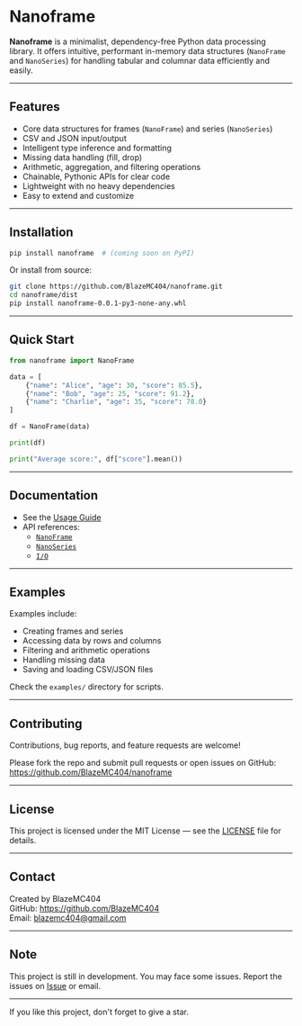 # Nanoframe

**Nanoframe** is a minimalist, dependency-free Python data processing library. It offers intuitive, performant in-memory data structures (`NanoFrame` and `NanoSeries`) for handling tabular and columnar data efficiently and easily.

---

## Features

- Core data structures for frames (`NanoFrame`) and series (`NanoSeries`)
- CSV and JSON input/output
- Intelligent type inference and formatting
- Missing data handling (fill, drop)
- Arithmetic, aggregation, and filtering operations
- Chainable, Pythonic APIs for clear code
- Lightweight with no heavy dependencies
- Easy to extend and customize

---

## Installation

```bash
pip install nanoframe  # (coming soon on PyPI)
```

Or install from source:

```bash
git clone https://github.com/BlazeMC404/nanoframe.git
cd nanoframe/dist
pip install nanoframe-0.0.1-py3-none-any.whl
```

---

## Quick Start

```python
from nanoframe import NanoFrame

data = [
    {"name": "Alice", "age": 30, "score": 85.5},
    {"name": "Bob", "age": 25, "score": 91.2},
    {"name": "Charlie", "age": 35, "score": 78.0}
]

df = NanoFrame(data)

print(df)

print("Average score:", df["score"].mean())
```

---

## Documentation

- See the [Usage Guide](docs/usage.md)
- API references:
  - [`NanoFrame`](docs/frame.md)
  - [`NanoSeries`](docs/series.md)
  - [`I/O`](docs/io.md)

---

## Examples

Examples include:
- Creating frames and series
- Accessing data by rows and columns
- Filtering and arithmetic operations
- Handling missing data
- Saving and loading CSV/JSON files

Check the `examples/` directory for scripts.

---

## Contributing

Contributions, bug reports, and feature requests are welcome!

Please fork the repo and submit pull requests or open issues on GitHub:  
https://github.com/BlazeMC404/nanoframe

---

## License

This project is licensed under the MIT License — see the [LICENSE](LICENSE) file for details.

---

## Contact

Created by BlazeMC404  
GitHub: https://github.com/BlazeMC404  
Email: blazemc404@gmail.com

---

## Note

This project is still in development. You may face some issues. Report the issues on [Issue](https://github.com/BlazeMC404/nanoframe/issues) or email.

---

If you like this project, don't forget to give a star.
